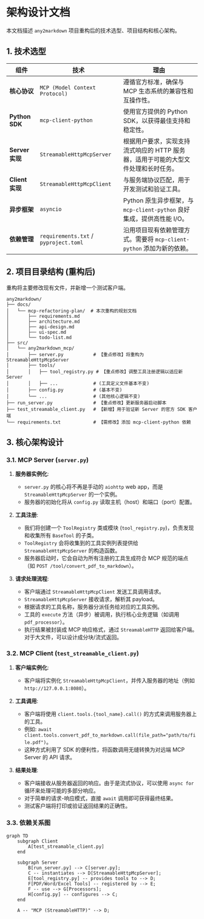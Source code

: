 # 架构设计文档

本文档描述 `any2markdown` 项目重构后的技术选型、项目结构和核心架构。

## 1. 技术选型

| 组件 | 技术 | 理由 |
| --- | --- | --- |
| **核心协议** | `MCP (Model Context Protocol)` | 遵循官方标准，确保与 MCP 生态系统的兼容性和互操作性。 |
| **Python SDK** | `mcp-client-python` | 使用官方提供的 Python SDK，以获得最佳支持和稳定性。 |
| **Server 实现** | `StreamableHttpMcpServer` | 根据用户要求，实现支持流式响应的 HTTP 服务器，适用于可能的大型文件处理和长时任务。 |
| **Client 实现** | `StreamableHttpMcpClient` | 与服务端协议匹配，用于开发测试和验证工具。 |
| **异步框架** | `asyncio` | Python 原生异步框架，与 `mcp-client-python` 良好集成，提供高性能 I/O。 |
| **依赖管理** | `requirements.txt` / `pyproject.toml` | 沿用项目现有依赖管理方式。需要将 `mcp-client-python` 添加为新的依赖。 |

## 2. 项目目录结构 (重构后)

重构将主要修改现有文件，并新增一个测试客户端。

```plaintext
any2markdown/
├── docs/
│   └── mcp-refactoring-plan/  # 本次重构的规划文档
│       ├── requirements.md
│       ├── architecture.md
│       ├── api-design.md
│       ├── ui-spec.md
│       └── todo-list.md
├── src/
│   └── any2markdown_mcp/
│       ├── server.py           # 【重点修改】将重构为 StreamableHttpMcpServer
│       ├── tools/
│       │   ├── tool_registry.py # 【重点修改】调整工具注册逻辑以适应新 Server
│       │   ├── ...             # (工具定义文件基本不变)
│       ├── config.py           # (基本不变)
│       └── ...                 # (其他核心逻辑不变)
├── run_server.py               # 【重点修改】更新服务器启动脚本
├── test_streamable_client.py   # 【新增】用于验证新 Server 的官方 SDK 客户端
└── requirements.txt            # 【需修改】添加 mcp-client-python 依赖
```

## 3. 核心架构设计

### 3.1. MCP Server (`server.py`)

1.  **服务器实例化**:
    *   `server.py` 的核心将不再是手动的 `aiohttp` web app，而是 `StreamableHttpMcpServer` 的一个实例。
    *   服务器的初始化将从 `config.py` 读取主机（host）和端口（port）配置。

2.  **工具注册**:
    *   我们将创建一个 `ToolRegistry` 类或模块 (`tool_registry.py`)，负责发现和收集所有 `BaseTool` 的子类。
    *   `ToolRegistry` 会将收集到的工具实例列表提供给 `StreamableHttpMcpServer` 的构造函数。
    *   服务器启动时，它会自动为所有注册的工具生成符合 MCP 规范的端点（如 `POST /tool/convert_pdf_to_markdown`）。

3.  **请求处理流程**:
    *   客户端通过 `StreamableHttpMcpClient` 发送工具调用请求。
    *   `StreamableHttpMcpServer` 接收请求，解析其 payload。
    *   根据请求的工具名称，服务器分派任务给对应的工具实例。
    *   工具的 `execute` 方法（异步）被调用，执行核心业务逻辑（如调用 `pdf_processor`）。
    *   执行结果被封装成 MCP 响应格式，通过 `StreamableHTTP` 返回给客户端。对于大文件，可以设计成分块/流式返回。

### 3.2. MCP Client (`test_streamable_client.py`)

1.  **客户端实例化**:
    *   客户端将实例化 `StreamableHttpMcpClient`，并传入服务器的地址（例如 `http://127.0.0.1:8080`）。

2.  **工具调用**:
    *   客户端将使用 `client.tools.{tool_name}.call()` 的方式来调用服务器上的工具。
    *   例如: `await client.tools.convert_pdf_to_markdown.call(file_path="path/to/file.pdf")`。
    *   这种方式利用了 SDK 的便利性，将函数调用无缝转换为对远端 MCP Server 的 API 请求。

3.  **结果处理**:
    *   客户端接收从服务器返回的响应。由于是流式协议，可以使用 `async for` 循环来处理可能的多部分响应。
    *   对于简单的请求-响应模式，直接 `await` 调用即可获得最终结果。
    *   测试客户端将打印或验证返回结果的正确性。

### 3.3. 依赖关系图

```mermaid
graph TD
    subgraph Client
        A[test_streamable_client.py]
    end

    subgraph Server
        B[run_server.py] --> C[server.py];
        C -- instantiates --> D[StreamableHttpMcpServer];
        E[tool_registry.py] -- provides tools to --> D;
        F[PDF/Word/Excel Tools] -- registered by --> E;
        F -- use --> G[Processors];
        H[config.py] -- configures --> C;
    end

    A -- "MCP (StreamableHTTP)" --> D;
``` 